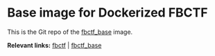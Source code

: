 # Base image for Dockerized FBCTF

This is the Git repo of the [fbctf_base](https://hub.docker.com/r/qazbnm456/fbctf_base/) image.

**Relevant links:**
 [fbctf](https://github.com/facebook/fbctf) |
 [fbctf_base](https://hub.docker.com/r/qazbnm456/fbctf_base/)
